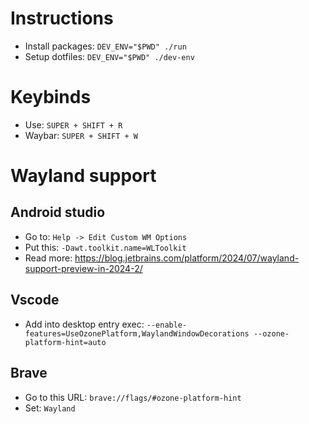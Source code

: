 # Instructions
- Install packages: `DEV_ENV="$PWD" ./run`
- Setup dotfiles: `DEV_ENV="$PWD" ./dev-env`

# Keybinds
- Use: `SUPER + SHIFT + R`
- Waybar: `SUPER + SHIFT + W`

# Wayland support
## Android studio
- Go to: `Help -> Edit Custom WM Options`
- Put this: `-Dawt.toolkit.name=WLToolkit`
- Read more: https://blog.jetbrains.com/platform/2024/07/wayland-support-preview-in-2024-2/

## Vscode
- Add into desktop entry exec: `--enable-features=UseOzonePlatform,WaylandWindowDecorations --ozone-platform-hint=auto`

## Brave
- Go to this URL: `brave://flags/#ozone-platform-hint`
- Set: `Wayland`
